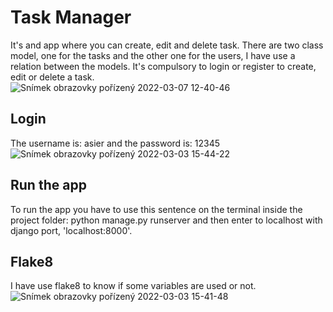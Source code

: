 # Task Manager

It's and app where you can create, edit and delete task.
There are two class model, one for the tasks and the other one for the users, I have use a relation between the models.
It's compulsory to login or register to create, edit or delete a task.
<br/>
![Snímek obrazovky pořízený 2022-03-07 12-40-46](https://user-images.githubusercontent.com/100837222/157027704-90102c73-4586-4217-8283-53368bca877f.png)


## Login
The username is: asier and the password is: 12345 
![Snímek obrazovky pořízený 2022-03-03 15-44-22](https://user-images.githubusercontent.com/100837222/156587637-5d46ed02-e786-46dd-a8b8-13e2de8ee4cd.png)

## Run the app
To run the app you have to use this sentence on the terminal inside the project folder: python manage.py runserver and then enter to localhost with django port, 'localhost:8000'.

## Flake8
I have use flake8 to know if some variables are used or not.
![Snímek obrazovky pořízený 2022-03-03 15-41-48](https://user-images.githubusercontent.com/100837222/156587385-278e205d-aaa8-4521-8ed2-9abb44bd8ab6.png)
